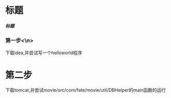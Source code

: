 # 标题

##### 标题
### 第一步<\n>

下载idea,并尝试写一个helloworld程序

# 第二步

下载tomcat,并尝试movie/src/com/fate/movie/util/DBHelper的main函数的运行
 
